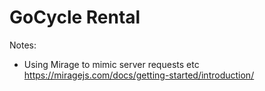# GoCycle Rental

Notes:
- Using Mirage to mimic server requests etc https://miragejs.com/docs/getting-started/introduction/